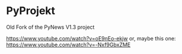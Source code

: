 # PyProjekt
Old Fork of the PyNews V1.3 project

https://www.youtube.com/watch?v=oE9nEo-ekjw 
or, maybe this one:
https://www.youtube.com/watch?v=-Nxf9GbxZME
